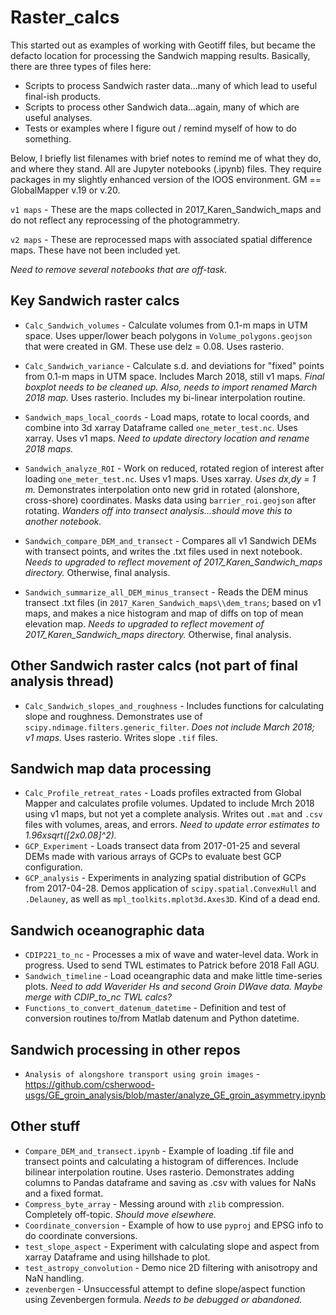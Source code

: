 # Raster_calcs
This started out as examples of working with Geotiff files, but became the defacto location for processing the Sandwich mapping results.
Basically, there are three types of files here:
* Scripts to process Sandwich raster data...many of which lead to useful final-ish products.
* Scripts to process other Sandwich data...again, many of which are useful analyses.
* Tests or examples where I figure out / remind myself of how to do something.

Below, I briefly list filenames with brief notes to remind me of what they do, and where they stand. All are Jupyter notebooks (.ipynb) files. They require packages in my slightly enhanced version of the IOOS environment. GM == GlobalMapper v.19 or v.20.

```v1 maps``` - These are the maps collected in 2017_Karen_Sandwich_maps and do not reflect any reprocessing of the photogrammetry.

```v2 maps``` - These are reprocessed maps with associated spatial difference maps. These have not been included yet.

*Need to remove several notebooks that are off-task.*

## Key Sandwich raster calcs
* ```Calc_Sandwich_volumes``` - Calculate volumes from 0.1-m maps in UTM space. Uses upper/lower beach polygons in ```Volume_polygons.geojson``` that were created in GM. These use delz = 0.08. Uses rasterio.

* ```Calc_Sandwich_variance``` - Calculate s.d. and deviations for "fixed" points from 0.1-m maps in UTM space. Includes March 2018, still v1 maps. *Final boxplot needs to be cleaned up. Also, needs to import renamed March 2018 map.* Uses rasterio. Includes my bi-linear interpolation routine.

* ```Sandwich_maps_local_coords``` - Load maps, rotate to local coords, and combine into 3d xarray Dataframe called `one_meter_test.nc`. Uses xarray. Uses v1 maps. *Need to update directory location and rename 2018 maps.* 

* ```Sandwich_analyze_ROI``` - Work on reduced, rotated region of interest after loading `one_meter_test.nc`. Uses v1 maps. Uses xarray. *Uses dx,dy = 1 m.* Demonstrates interpolation onto new grid in rotated (alonshore, cross-shore) coordinates. Masks data using `barrier_roi.geojson` after rotating. *Wanders off into transect analysis...should move this to another notebook.*

* ```Sandwich_compare_DEM_and_transect``` - Compares all v1 Sandwich DEMs with transect points, and writes the .txt files used in next notebook. *Needs to upgraded to reflect movement of 2017_Karen_Sandwich_maps directory.* Otherwise, final analysis.

* ```Sandwich_summarize_all_DEM_minus_transect``` - Reads the DEM minus transect .txt files (in `2017_Karen_Sandwich_maps\\dem_trans`; based on v1 maps, and makes a nice histogram and map of diffs on top of mean elevation map. *Needs to upgraded to reflect movement of 2017_Karen_Sandwich_maps directory.* Otherwise, final analysis.

## Other Sandwich raster calcs (not part of final analysis thread)
* ```Calc_Sandwich_slopes_and_roughness``` - Includes functions for calculating slope and roughness. Demonstrates use of `scipy.ndimage.filters.generic_filter`. *Does not include March 2018; v1 maps.* Uses rasterio. Writes slope `.tif` files.

## Sandwich map data processing
* ```Calc_Profile_retreat_rates``` - Loads profiles extracted from Global Mapper and calculates profile volumes. Updated to include Mrch 2018 using v1 maps, but not yet a complete analysis. Writes out `.mat` and `.csv` files with volumes, areas, and errors. *Need to update error estimates to 1.96xsqrt([2x0.08]^2).* 
* ```GCP_Experiment``` - Loads transect data from 2017-01-25 and several DEMs made with various arrays of GCPs to evaluate best GCP configuration.
* ```GCP_analysis``` - Experiments in analyzing spatial distribution of GCPs from 2017-04-28. Demos application of `scipy.spatial.ConvexHull` and `.Delauney`, as well as `mpl_toolkits.mplot3d.Axes3D`. Kind of a dead end.

## Sandwich oceanographic data
* ```CDIP221_to_nc``` - Processes a mix of wave and water-level data. Work in progress. Used to send TWL estimates to Patrick before 2018 Fall AGU.
* ```Sandwich_timeline``` - Load oceangraphic data and make little time-series plots. *Need to add Waverider Hs and second Groin DWave data. Maybe merge with CDIP_to_nc TWL calcs?*
* ```Functions_to_convert_datenum_datetime``` - Definition and test of conversion routines to/from Matlab datenum and Python datetime.

## Sandwich processing in other repos
* ```Analysis of alongshore transport using groin images``` - https://github.com/csherwood-usgs/GE_groin_analysis/blob/master/analyze_GE_groin_asymmetry.ipynb

## Other stuff
* ```Compare_DEM_and_transect.ipynb``` - Example of loading .tif file and transect points and calculating a histogram of differences. Include bilinear interpolation routine. Uses rasterio. Demonstrates adding columns to Pandas dataframe and saving as .csv with values for NaNs and a fixed format.
* ```Compress_byte_array``` - Messing around with `zlib` compression. Completely off-topic. *Should move elsewhere.*
* ```Coordinate_conversion``` - Example of how to use `pyproj` and EPSG info to do coordinate conversions.
* ```test_slope_aspect``` - Experiment with calculating slope and aspect from xarray Dataframe and using hillshade to plot.
* ```test_astropy_convolution``` - Demo nice 2D filtering with anisotropy and NaN handling.
* ```zevenbergen``` - Unsuccessful attempt to define slope/aspect function using Zevenbergen formula. *Needs to be debugged or abandoned.*
